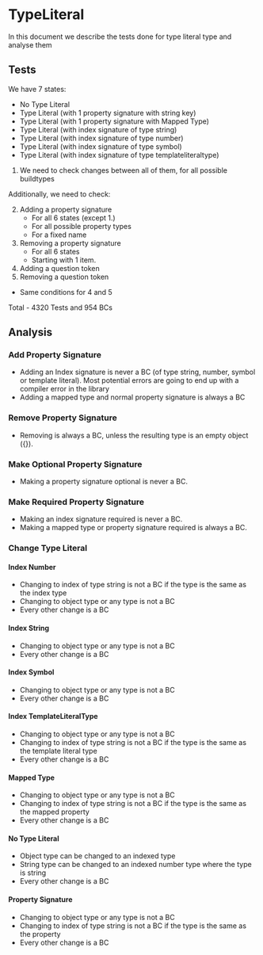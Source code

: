 # TypeLiteral

In this document we describe the tests done for type literal type and analyse them

## Tests

We have 7 states:

- No Type Literal
- Type Literal (with 1 property signature with string key)
- Type Literal (with 1 property signature with Mapped Type)
- Type Literal (with index signature of type string)
- Type Literal (with index signature of type number)
- Type Literal (with index signature of type symbol)
- Type Literal (with index signature of type templateliteraltype)

1. We need to check changes between all of them, for all possible buildtypes

Additionally, we need to check:

2. Adding a property signature
   - For all 6 states (except 1.)
   - For all possible property types
   - For a fixed name
3. Removing a property signature
   - For all 6 states
   - Starting with 1 item.
4. Adding a question token
5. Removing a question token

- Same conditions for 4 and 5

Total - 4320 Tests and 954 BCs

## Analysis

### Add Property Signature

- Adding an Index signature is never a BC (of type string, number, symbol or template literal). Most potential errors are going to end up with a compiler error in the library
- Adding a mapped type and normal property signature is always a BC

### Remove Property Signature

- Removing is always a BC, unless the resulting type is an empty object ({}).

### Make Optional Property Signature

- Making a property signature optional is never a BC.

### Make Required Property Signature

- Making an index signature required is never a BC.
- Making a mapped type or property signature required is always a BC.

### Change Type Literal

#### Index Number

- Changing to index of type string is not a BC if the type is the same as the index type
- Changing to object type or any type is not a BC
- Every other change is a BC

#### Index String

- Changing to object type or any type is not a BC
- Every other change is a BC

#### Index Symbol

- Changing to object type or any type is not a BC
- Every other change is a BC

#### Index TemplateLiteralType

- Changing to object type or any type is not a BC
- Changing to index of type string is not a BC if the type is the same as the template literal type
- Every other change is a BC

#### Mapped Type

- Changing to object type or any type is not a BC
- Changing to index of type string is not a BC if the type is the same as the mapped property
- Every other change is a BC

#### No Type Literal

- Object type can be changed to an indexed type
- String type can be changed to an indexed number type where the type is string
- Every other change is a BC

#### Property Signature

- Changing to object type or any type is not a BC
- Changing to index of type string is not a BC if the type is the same as the property
- Every other change is a BC

